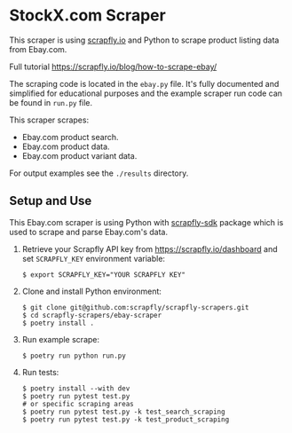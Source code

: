 # StockX.com Scraper

This scraper is using [scrapfly.io](https://scrapfly.io/) and Python to scrape product listing data from Ebay.com. 

Full tutorial <https://scrapfly.io/blog/how-to-scrape-ebay/>

The scraping code is located in the `ebay.py` file. It's fully documented and simplified for educational purposes and the example scraper run code can be found in `run.py` file.

This scraper scrapes:
- Ebay.com product search.
- Ebay.com product data.
- Ebay.com product variant data.

For output examples see the `./results` directory.

## Setup and Use

This Ebay.com scraper is using Python with [scrapfly-sdk](https://pypi.org/project/scrapfly-sdk/) package which is used to scrape and parse Ebay.com's data.

1. Retrieve your Scrapfly API key from <https://scrapfly.io/dashboard> and set `SCRAPFLY_KEY` environment variable:
    ```shell
    $ export SCRAPFLY_KEY="YOUR SCRAPFLY KEY"
    ```
2. Clone and install Python environment:
    ```shell
    $ git clone git@github.com:scrapfly/scrapfly-scrapers.git
    $ cd scrapfly-scrapers/ebay-scraper
    $ poetry install .
    ```
3. Run example scrape:
    ```shell
    $ poetry run python run.py
    ```
4. Run tests:
    ```shell
    $ poetry install --with dev
    $ poetry run pytest test.py
    # or specific scraping areas
    $ poetry run pytest test.py -k test_search_scraping
    $ poetry run pytest test.py -k test_product_scraping
    ```

